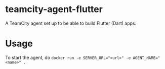 # teamcity-agent-flutter
A TeamCity agent set up to be able to build Flutter (Dart) apps.

# Usage
To start the agent, do `docker run -e SERVER_URL="<url>" -e AGENT_NAME="<name>" .`
